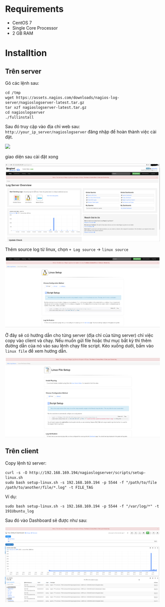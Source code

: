 # Requirements
- CentOS 7
- Single Core Processor
- 2 GB RAM

# Installtion
## Trên server
Gõ các lệnh sau:
    
    cd /tmp
    wget https://assets.nagios.com/downloads/nagios-log-server/nagioslogserver-latest.tar.gz
    tar xzf nagioslogserver-latest.tar.gz
    cd nagioslogserver
    ./fullinstall

Sau đó truy cập vào địa chỉ web sau: `http://your_ip_server/nagioslogserver` đăng nhập để hoàn thành việc cài đặt.

<img src = "Final Installtion Steps.png">

giao diện sau cài đặt xong

<img src = "home.png">

Thêm source log từ linux, chọn `+ Log source` -> `linux source`

<img src = "linux_source.png">

Ở đây sẽ có hướng dẫn cho từng server (địa chỉ của từng server) chỉ việc copy vào client và chạy. Nếu muốn gửi file hoặc thư mục bắt kỳ thì thêm đường dẫn của nó vào sau lệnh chạy file script. Kéo xuống dưới, bấm vào `linux file` để xem hướng dẫn.

<img src = "linux_file.png">

## Trên client
Copy lệnh từ server:

    curl -s -O http://192.168.169.194/nagioslogserver/scripts/setup-linux.sh
    sudo bash setup-linux.sh -s 192.168.169.194 -p 5544 -f "/path/to/file /path/to/another/file/*.log" -t FILE_TAG

Ví dụ: 

    sudo bash setup-linux.sh -s 192.168.169.194 -p 5544 -f "/var/log/*" -t 191Ubuntu_log
  
 Sau đó vào Dashboard sẽ được như sau:
 
 <img src = "dashboard.png">



